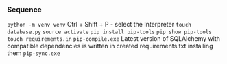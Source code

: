 

### Sequence
`python -m venv venv`
Ctrl + Shift + P  - select the Interpreter
`touch database.py`
`source activate`
`pip install pip-tools`
`pip show pip-tools`
`touch requirements.in`
`pip-compile.exe`
Latest version of SQLAlchemy with compatible dependencies is written in created requirements.txt
installing them `pip-sync.exe`



